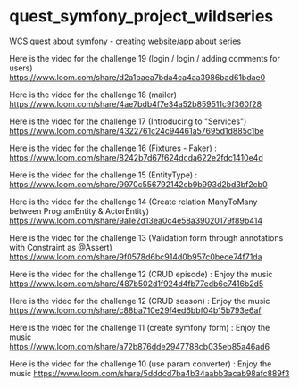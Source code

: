 # quest_symfony_project_wildseries
WCS quest about symfony - creating website/app about series

Here is the video for the challenge 19 (login / login / adding comments for users)
https://www.loom.com/share/d2a1baea7bda4ca4aa3986bad61bdae0

Here is the video for the challenge 18 (mailer)
https://www.loom.com/share/4ae7bdb4f7e34a52b859511c9f360f28

Here is the video for the challenge 17 (Introducing to "Services")
https://www.loom.com/share/4322761c24c94461a57695d1d885c1be

Here is the video for the challenge 16 (Fixtures - Faker) :
https://www.loom.com/share/8242b7d67f624dcda622e2fdc1410e4d

Here is the video for the challenge 15 (EntityType) :
https://www.loom.com/share/9970c556792142cb9b993d2bd3bf2cb0

Here is the video for the challenge 14 (Create relation ManyToMany between ProgramEntity & ActorEntity)
https://www.loom.com/share/9a1e2d13ea0c4e58a39020179f89b414

Here is the video for the challenge 13 (Validation form through annotations with Constraint as @Assert)
https://www.loom.com/share/9f0578d6bc914d0b957c0bece74f71da

Here is the video for the challenge 12 (CRUD episode) : Enjoy the music
https://www.loom.com/share/487b502d1f924d4fb77edb6e7416b2d5

Here is the video for the challenge 12 (CRUD season) : Enjoy the music
https://www.loom.com/share/c88ba710e29f4ed6bbf04b15b793e6af

Here is the video for the challenge 11 (create symfony form) : Enjoy the music
https://www.loom.com/share/a72b876dde2947788cb035eb85a46ad6

Here is the video for the challenge 10 (use param converter) : Enjoy the music
https://www.loom.com/share/5dddcd7ba4b34aabb3acab98afc889f3
